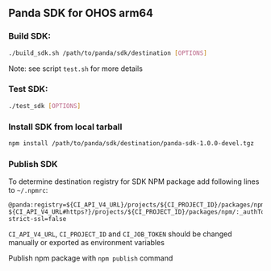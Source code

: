 ## Panda SDK for OHOS arm64

### Build SDK:
```sh
./build_sdk.sh /path/to/panda/sdk/destination [OPTIONS]
```

Note: see script `test.sh` for more details

### Test SDK:
```sh
./test_sdk [OPTIONS]
```

### Install SDK from local tarball
```sh
npm install /path/to/panda/sdk/destination/panda-sdk-1.0.0-devel.tgz
```

### Publish SDK
To determine destination registry for SDK NPM package add following lines to `~/.npmrc`:
```
@panda:registry=${CI_API_V4_URL}/projects/${CI_PROJECT_ID}/packages/npm/
${CI_API_V4_URL#https?}/projects/${CI_PROJECT_ID}/packages/npm/:_authToken=${CI_JOB_TOKEN}
strict-ssl=false
```
`CI_API_V4_URL`, `CI_PROJECT_ID` and `CI_JOB_TOKEN` should be changed manually or exported as environment variables

Publish npm package with `npm publish` command
